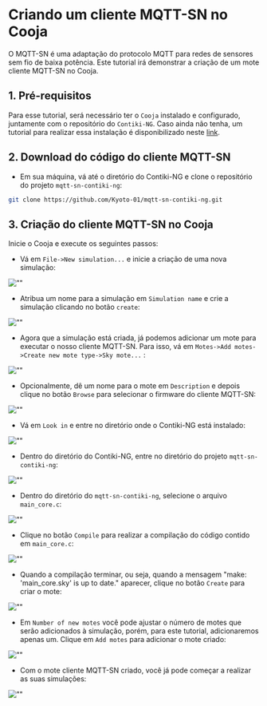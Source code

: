 # Criando um cliente MQTT-SN no Cooja

O MQTT-SN é uma adaptação do protocolo MQTT para redes de sensores sem fio de baixa potência. Este tutorial irá demonstrar a criação de um mote cliente MQTT-SN no Cooja. 

## 1. Pré-requisitos

Para esse tutorial, será necessário ter o `Cooja` instalado e configurado, juntamente com o repositório do `Contiki-NG`. Caso ainda não tenha, um tutorial para realizar essa instalação é disponibilizado neste [link](https://github.com/Kyoto-01/tutoriais-tech/blob/main/executando-o-cooja-em-um-container-docker/index.md).

## 2. Download do código do cliente MQTT-SN

* Em sua máquina, vá até o diretório do Contiki-NG e clone o repositório do projeto `mqtt-sn-contiki-ng`:

```bash
git clone https://github.com/Kyoto-01/mqtt-sn-contiki-ng.git
```

## 3. Criação do cliente MQTT-SN no Cooja

Inicie o Cooja e execute os seguintes passos:

* Vá em `File->New simulation...` e inicie a criação de uma nova simulação:

![""](img/prints/001.png)

* Atribua um nome para a simulação em `Simulation name` e crie a simulação clicando no botão `create`:

![""](img/prints/002.png)

* Agora que a simulação está criada, já podemos adicionar um mote para executar o nosso cliente MQTT-SN. Para isso, vá em `Motes->Add motes->Create new mote type->Sky mote...` :

![""](img/prints/003.png)

* Opcionalmente, dê um nome para o mote em `Description` e depois clique no botão `Browse` para selecionar o firmware do cliente MQTT-SN:

![""](img/prints/004.png)

* Vá em `Look in` e entre no diretório onde o Contiki-NG está instalado:

![""](img/prints/005.png)

* Dentro do diretório do Contiki-NG, entre no diretório do projeto `mqtt-sn-contiki-ng`:

![""](img/prints/006.png)

* Dentro do diretório do `mqtt-sn-contiki-ng`, selecione o arquivo `main_core.c`:

![""](img/prints/007.png)

* Clique no botão `Compile` para realizar a compilação do código contido em `main_core.c`:

![""](img/prints/008.png)

* Quando a compilação terminar, ou seja, quando a mensagem "make: 'main_core.sky' is up to date." aparecer, clique no botão `Create` para criar o mote:

![""](img/prints/009.png)

* Em `Number of new motes` você pode ajustar o número de motes que serão adicionados à simulação, porém, para este tutorial, adicionaremos apenas um. Clique em `Add motes` para adicionar o mote criado:

![""](img/prints/010.png)

* Com o mote cliente MQTT-SN criado, você já pode começar a realizar as suas simulações:

![""](img/prints/011.png)
